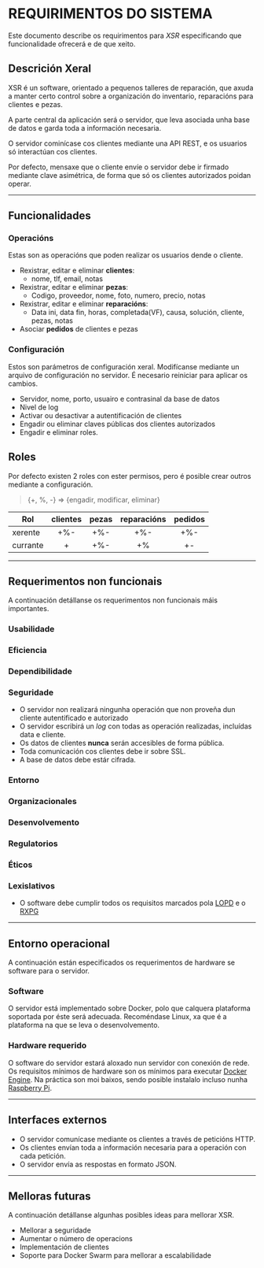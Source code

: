 # REQUIRIMENTOS DO SISTEMA
Este documento describe os requirimentos para *XSR* especificando que funcionalidade ofrecerá e de que xeito.

## Descrición Xeral

XSR é un software, orientado a pequenos talleres de reparación, que axuda a manter certo control sobre a organización do inventario, reparacións para clientes e pezas.

A parte central da aplicación será o servidor, que leva asociada unha base de datos e garda toda a información necesaria.

O servidor cominícase cos clientes mediante una API REST, e os usuarios só interactúan cos clientes.

Por defecto, mensaxe que o cliente envíe o servidor debe ir firmado mediante clave asimétrica, de forma que só os clientes autorizados poidan operar.

-----------------------------------------

## Funcionalidades

### Operacións

Estas son as operacións que poden realizar os usuarios dende o cliente.

 * Rexistrar, editar e eliminar **clientes**:
	* nome, tlf, email, notas
 * Rexistrar, editar e eliminar **pezas**:
	* Codigo, proveedor, nome, foto, numero, precio, notas
 * Rexistrar, editar e eliminar **reparacións**:
	* Data ini, data fin, horas, completada(VF), causa, solución, cliente, pezas, notas
 * Asociar **pedidos** de clientes e pezas

### Configuración

Estos son parámetros de configuración xeral. Modifícanse mediante un arquivo de configuración no servidor. É necesario reiniciar para aplicar os cambios.

 * Servidor, nome, porto, usuairo e contrasinal da base de datos
 * Nivel de log
 * Activar ou desactivar a autentificación de clientes
 * Engadir ou eliminar claves públicas dos clientes autorizados
 * Engadir e eliminar roles.

## Roles

Por defecto existen 2 roles con ester permisos, pero é posible crear outros mediante a configuración.

> {\+, %, -} => {engadir, modificar, eliminar}

| Rol		| clientes	| pezas	| reparacións	| pedidos |
| --- 		| :---:		| :---:	| :---:			| :---:	|
| xerente	| +%-		| +%-	| +%-			| +%-	|
| currante	| +			| +%-	| +%			| +-	|


-------------------------------

## Requerimentos non funcionais

A continuación detállanse os requerimentos non funcionais máis importantes.

### Usabilidade

### Eficiencia

### Dependibilidade

### Seguridade

 * O servidor non realizará ningunha operación que non proveña dun cliente autentificado e autorizado
 * O servidor escribirá un *log* con todas as operación realizadas, incluídas data e cliente.
 * Os datos de clientes **nunca** serán accesibles de forma pública.
 * Toda comunicación cos clientes debe ir sobre SSL.
 * A base de datos debe estár cifrada.

### Entorno

### Organizacionales

### Desenvolvemento

### Regulatorios

### Éticos

### Lexislativos

 * O software debe cumplir todos os requisitos marcados pola [LOPD](https://www.boe.es/boe/dias/2018/12/06/pdfs/BOE-A-2018-16673.pdf) e o [RXPG](https://www.rgpd.es/)

---------------------------------

## Entorno operacional

A continuación están especificados os requerimentos de hardware se software para o servidor.

### Software

O servidor está implementado sobre Docker, polo que calquera plataforma soportada por éste será adecuada. Recoméndase Linux, xa que é a plataforma na que se leva o desenvolvemento.

### Hardware requerido

O software do servidor estará aloxado nun servidor con conexión de rede. Os requisitos mínimos de hardware son os mínimos para executar [Docker Engine](https://docs.docker.com/engine/install/). Na práctica son moi baixos, sendo posible instalalo incluso nunha [Raspberry Pi](https://www.raspberrypi.org/blog/docker-comes-to-raspberry-pi/).

----------------------------------------

## Interfaces externos

 * O servidor comunícase mediante os clientes a través de peticións HTTP.
 * Os clientes envían toda a información necesaria para a operación con cada petición.
 * O servidor envía as respostas en formato JSON.

-----------------------------------------

## Melloras futuras

A continuación detállanse algunhas posibles ideas para mellorar XSR.

 * Mellorar a seguridade
 * Aumentar o número de operacions
 * Implementación de clientes
 * Soporte para Docker Swarm para mellorar a escalabilidade
